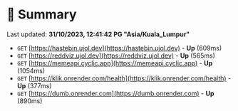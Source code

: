 # 📖 Summary
Last updated: **31/10/2023, 12:41:42 PG "Asia/Kuala_Lumpur"**

- `GET` [https://hastebin.ujol.dev](https://hastebin.ujol.dev) - **Up** (609ms)
- `GET` [https://reddviz.ujol.dev](https://reddviz.ujol.dev) - **Up** (565ms)
- `GET` [https://memeapi.cyclic.app](https://memeapi.cyclic.app) - **Up** (1054ms)
- `GET` [https://klik.onrender.com/health](https://klik.onrender.com/health) - **Up** (377ms)
- `GET` [https://dumb.onrender.com](https://dumb.onrender.com) - **Up** (890ms)
